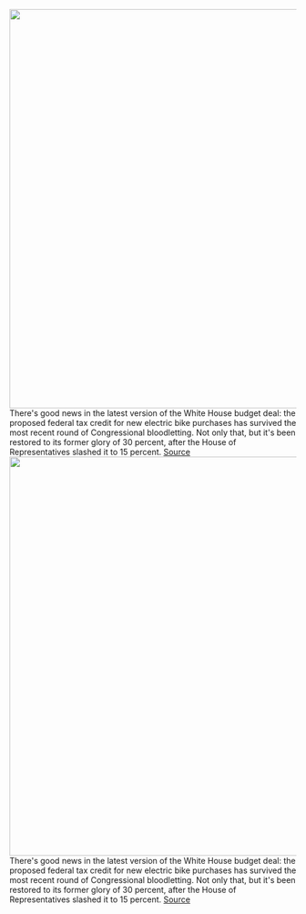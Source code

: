 <img src='https://cdn.vox-cdn.com/thumbor/r-NNjiKomX5ZQmM8J29-eRQRkqc=/0x0:3500x2350/1200x800/filters:focal(1470x895:2030x1455)/cdn.vox-cdn.com/uploads/chorus_image/image/70059129/1236048159.0.jpg' width='700px' /><br/>
There's good news in the latest version of the White House budget deal: the proposed federal tax credit for new electric bike purchases has survived the most recent round of Congressional bloodletting. Not only that, but it's been restored to its former glory of 30 percent, after the House of Representatives slashed it to 15 percent.
<a href='https://www.theverge.com/2021/10/28/22751273/ebike-tax-credit-build-back-better-biden'> Source <a/><img src='https://cdn.vox-cdn.com/thumbor/r-NNjiKomX5ZQmM8J29-eRQRkqc=/0x0:3500x2350/1200x800/filters:focal(1470x895:2030x1455)/cdn.vox-cdn.com/uploads/chorus_image/image/70059129/1236048159.0.jpg' width='700px' /><br/>
There's good news in the latest version of the White House budget deal: the proposed federal tax credit for new electric bike purchases has survived the most recent round of Congressional bloodletting. Not only that, but it's been restored to its former glory of 30 percent, after the House of Representatives slashed it to 15 percent.
<a href='https://www.theverge.com/2021/10/28/22751273/ebike-tax-credit-build-back-better-biden'> Source <a/>